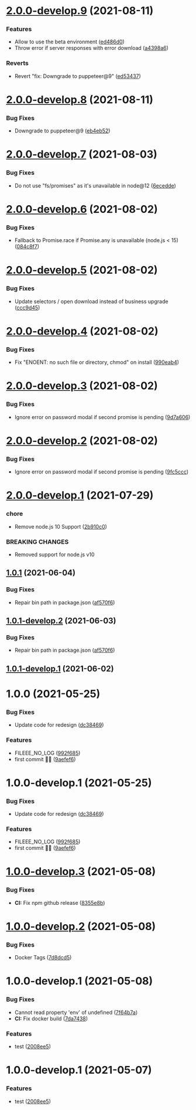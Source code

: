 # [2.0.0-develop.9](https://github.com/sebbo2002/fileee-backup-downloader/compare/v2.0.0-develop.8...v2.0.0-develop.9) (2021-08-11)


### Features

* Allow to use the beta environment ([ed486d0](https://github.com/sebbo2002/fileee-backup-downloader/commit/ed486d0e765d7bb1a02eb7e4dfb5b5e12273d0ec))
* Throw error if server responses with error download ([a4398a6](https://github.com/sebbo2002/fileee-backup-downloader/commit/a4398a6f7c24de1d8cbaeeb84a6f8ae18c54f1fa))


### Reverts

* Revert "fix: Downgrade to puppeteer@9" ([ed53437](https://github.com/sebbo2002/fileee-backup-downloader/commit/ed534375cb506e804dcf3d209cc227ca7da95b4b))

# [2.0.0-develop.8](https://github.com/sebbo2002/fileee-backup-downloader/compare/v2.0.0-develop.7...v2.0.0-develop.8) (2021-08-11)


### Bug Fixes

* Downgrade to puppeteer@9 ([eb4eb52](https://github.com/sebbo2002/fileee-backup-downloader/commit/eb4eb52f38a46c6e359d5c455f5d14195954615e))

# [2.0.0-develop.7](https://github.com/sebbo2002/fileee-backup-downloader/compare/v2.0.0-develop.6...v2.0.0-develop.7) (2021-08-03)


### Bug Fixes

* Do not use "fs/promises" as it's unavailable in node@12 ([6ecedde](https://github.com/sebbo2002/fileee-backup-downloader/commit/6ecedde29d3a3d920c135f2168f95775fe7a7a05))

# [2.0.0-develop.6](https://github.com/sebbo2002/fileee-backup-downloader/compare/v2.0.0-develop.5...v2.0.0-develop.6) (2021-08-02)


### Bug Fixes

* Fallback to Promise.race if Promise.any is unavailable (node.js < 15) ([084c8f7](https://github.com/sebbo2002/fileee-backup-downloader/commit/084c8f7dcb5116e8767a3730fca3b3d30bf97030))

# [2.0.0-develop.5](https://github.com/sebbo2002/fileee-backup-downloader/compare/v2.0.0-develop.4...v2.0.0-develop.5) (2021-08-02)


### Bug Fixes

* Update selectors / open download instead of business upgrade ([ccc9d45](https://github.com/sebbo2002/fileee-backup-downloader/commit/ccc9d452ca2059956f42fe049d1ba95d210ba483))

# [2.0.0-develop.4](https://github.com/sebbo2002/fileee-backup-downloader/compare/v2.0.0-develop.3...v2.0.0-develop.4) (2021-08-02)


### Bug Fixes

* Fix "ENOENT: no such file or directory, chmod" on install ([990eab4](https://github.com/sebbo2002/fileee-backup-downloader/commit/990eab4ec00ecb2cd75794daef024245ccb5d263))

# [2.0.0-develop.3](https://github.com/sebbo2002/fileee-backup-downloader/compare/v2.0.0-develop.2...v2.0.0-develop.3) (2021-08-02)


### Bug Fixes

* Ignore error on password modal if second promise is pending ([9d7a606](https://github.com/sebbo2002/fileee-backup-downloader/commit/9d7a60648190d40e1dea274ad379457fc9faa25c))

# [2.0.0-develop.2](https://github.com/sebbo2002/fileee-backup-downloader/compare/v2.0.0-develop.1...v2.0.0-develop.2) (2021-08-02)


### Bug Fixes

* Ignore error on password modal if second promise is pending ([9fc5ccc](https://github.com/sebbo2002/fileee-backup-downloader/commit/9fc5ccc6637d73927192511321438cec83d86e2d))

# [2.0.0-develop.1](https://github.com/sebbo2002/fileee-backup-downloader/compare/v1.0.1...v2.0.0-develop.1) (2021-07-29)


### chore

* Remove node.js 10 Support ([2b910c0](https://github.com/sebbo2002/fileee-backup-downloader/commit/2b910c09bc8a41085fc4472159494d8738d5521e))


### BREAKING CHANGES

* Removed support for node.js v10

## [1.0.1](https://github.com/sebbo2002/fileee-backup-downloader/compare/v1.0.0...v1.0.1) (2021-06-04)


### Bug Fixes

* Repair bin path in package.json ([af570f6](https://github.com/sebbo2002/fileee-backup-downloader/commit/af570f6b10c05acc548cf87ccb2c6b6f22b33621))

## [1.0.1-develop.2](https://github.com/sebbo2002/fileee-backup-downloader/compare/v1.0.1-develop.1...v1.0.1-develop.2) (2021-06-03)


### Bug Fixes

* Repair bin path in package.json ([af570f6](https://github.com/sebbo2002/fileee-backup-downloader/commit/af570f6b10c05acc548cf87ccb2c6b6f22b33621))

## [1.0.1-develop.1](https://github.com/sebbo2002/fileee-backup-downloader/compare/v1.0.0...v1.0.1-develop.1) (2021-06-02)

# 1.0.0 (2021-05-25)


### Bug Fixes

* Update code for redesign ([dc38469](https://github.com/sebbo2002/fileee-backup-downloader/commit/dc3846942530de95271b539698a54309babe05db))


### Features

* FILEEE_NO_LOG ([992f685](https://github.com/sebbo2002/fileee-backup-downloader/commit/992f685928466690b2e409c313870282065c3a58))
* first commit 👋🏼 ([9aefef6](https://github.com/sebbo2002/fileee-backup-downloader/commit/9aefef684565870c1ce10951d11b1c9a6089d8b2))

# 1.0.0-develop.1 (2021-05-25)


### Bug Fixes

* Update code for redesign ([dc38469](https://github.com/sebbo2002/fileee-backup-downloader/commit/dc3846942530de95271b539698a54309babe05db))


### Features

* FILEEE_NO_LOG ([992f685](https://github.com/sebbo2002/fileee-backup-downloader/commit/992f685928466690b2e409c313870282065c3a58))
* first commit 👋🏼 ([9aefef6](https://github.com/sebbo2002/fileee-backup-downloader/commit/9aefef684565870c1ce10951d11b1c9a6089d8b2))

# [1.0.0-develop.3](https://github.com/sebbo2002/js-template-test/compare/v1.0.0-develop.2...v1.0.0-develop.3) (2021-05-08)


### Bug Fixes

* **CI:** Fix npm github release ([8355e8b](https://github.com/sebbo2002/js-template-test/commit/8355e8b3658b534ad359d03147d6b6d559de3340))

# [1.0.0-develop.2](https://github.com/sebbo2002/js-template-test/compare/v1.0.0-develop.1...v1.0.0-develop.2) (2021-05-08)


### Bug Fixes

* Docker Tags ([7d8dcd5](https://github.com/sebbo2002/js-template-test/commit/7d8dcd579f3d796e6a07d77e7da8700eb44a4ce0))

# 1.0.0-develop.1 (2021-05-08)


### Bug Fixes

* Cannot read property 'env' of undefined ([7f64b7a](https://github.com/sebbo2002/js-template-test/commit/7f64b7a9c3b8f42dd3f608be0251fa1fdaad32d8))
* **CI:** Fix docker build ([7da7438](https://github.com/sebbo2002/js-template-test/commit/7da74380621eed1134a87d0c01d4da8b45e58525))


### Features

* test ([2008ee5](https://github.com/sebbo2002/js-template-test/commit/2008ee563dab2203ac6c51d55e06631af86b58b2))

# 1.0.0-develop.1 (2021-05-07)


### Features

* test ([2008ee5](https://github.com/sebbo2002/js-template-test/commit/2008ee563dab2203ac6c51d55e06631af86b58b2))
